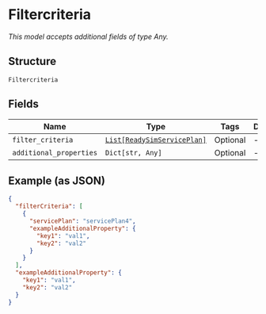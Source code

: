 
# Filtercriteria

*This model accepts additional fields of type Any.*

## Structure

`Filtercriteria`

## Fields

| Name | Type | Tags | Description |
|  --- | --- | --- | --- |
| `filter_criteria` | [`List[ReadySimServicePlan]`](../../doc/models/ready-sim-service-plan.md) | Optional | - |
| `additional_properties` | `Dict[str, Any]` | Optional | - |

## Example (as JSON)

```json
{
  "filterCriteria": [
    {
      "servicePlan": "servicePlan4",
      "exampleAdditionalProperty": {
        "key1": "val1",
        "key2": "val2"
      }
    }
  ],
  "exampleAdditionalProperty": {
    "key1": "val1",
    "key2": "val2"
  }
}
```

